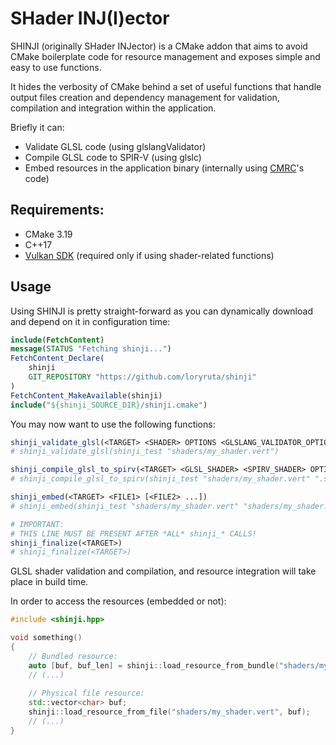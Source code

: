 

# SHader INJ(I)ector

SHINJI (originally SHader INJector) is a CMake addon that aims to avoid CMake boilerplate code for resource management and exposes simple and easy to use functions.

It hides the verbosity of CMake behind a set of useful functions that handle output files creation and dependency management for validation, compilation and integration within the application.

Briefly it can:
- Validate GLSL code (using glslangValidator)
- Compile GLSL code to SPIR-V (using glslc)
- Embed resources in the application binary (internally using [CMRC](https://github.com/vector-of-bool/cmrc)'s code)

## Requirements:
* CMake 3.19
* C++17
* [Vulkan SDK](https://vulkan.lunarg.com) (required only if using shader-related functions)

## Usage

Using SHINJI is pretty straight-forward as you can dynamically download and depend on it in configuration time:

```cmake
include(FetchContent)
message(STATUS "Fetching shinji...")
FetchContent_Declare(
    shinji
    GIT_REPOSITORY "https://github.com/loryruta/shinji"
)
FetchContent_MakeAvailable(shinji)
include("${shinji_SOURCE_DIR}/shinji.cmake")
```

You may now want to use the following functions:

```cmake
shinji_validate_glsl(<TARGET> <SHADER> OPTIONS <GLSLANG_VALIDATOR_OPTIONS>)
# shinji_validate_glsl(shinji_test "shaders/my_shader.vert")

shinji_compile_glsl_to_spirv(<TARGET> <GLSL_SHADER> <SPIRV_SHADER> OPTIONS <GLSLC_OPTIONS>)
# shinji_compile_glsl_to_spirv(shinji_test "shaders/my_shader.vert" ".spv/my_shader.vert.spv")

shinji_embed(<TARGET> <FILE1> [<FILE2> ...])
# shinji_embed(shinji_test "shaders/my_shader.vert" "shaders/my_shader.frag")

# IMPORTANT:
# THIS LINE MUST BE PRESENT AFTER *ALL* shinji_* CALLS!
shinji_finalize(<TARGET>)
# shinji_finalize(<TARGET>)
```

GLSL shader validation and compilation, and resource integration will take place in build time.

In order to access the resources (embedded or not):
```c++
#include <shinji.hpp>

void something()
{
    // Bundled resource:
    auto [buf, buf_len] = shinji::load_resource_from_bundle("shaders/my_shader.vert");
    // (...)
    
    // Physical file resource:
    std::vector<char> buf;
    shinji::load_resource_from_file("shaders/my_shader.vert", buf);
    // (...)
}

```



